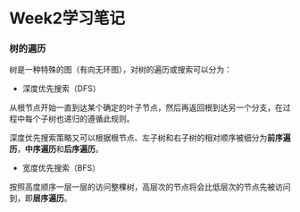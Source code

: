 # Week2学习笔记

### 树的遍历

树是一种特殊的图（有向无环图），对树的遍历或搜索可以分为：
* 深度优先搜索（DFS）

从根节点开始一直到达某个确定的叶子节点，然后再返回根到达另一个分支，在过程中每个子树也递归的遵循此规则。

深度优先搜索策略又可以根据根节点、左子树和右子树的相对顺序被细分为**前序遍历**，**中序遍历**和**后序遍历**。

* 宽度优先搜索（BFS）

按照高度顺序一层一层的访问整棵树，高层次的节点将会比低层次的节点先被访问到，即**层序遍历**。
